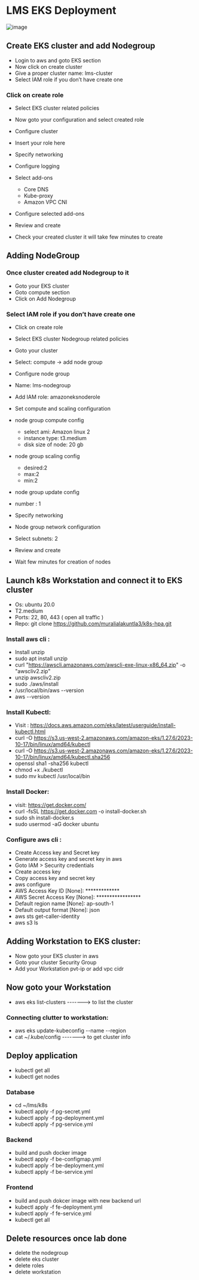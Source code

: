 # LMS EKS Deployment
![image](https://platform9.com/wp-content/uploads/2019/05/kubernetes-constructs-concepts-architecture.jpg)
## Create EKS cluster and add Nodegroup

- Login to aws and goto EKS section
- Now click on create cluster
- Give a proper cluster name: lms-cluster
- Select IAM role if you don’t have create one

### Click on create role 
- Select EKS cluster related policies
- Now goto your configuration and select created role
- Configure cluster
- Insert your role here

- Specify networking

- Configure logging

- Select add-ons
  - Core DNS
  - Kube-proxy
  - Amazon VPC CNI

- Configure selected add-ons
- Review and create
- Check your created cluster it will take few minutes to create

## Adding NodeGroup

### Once cluster created add Nodegroup to it
- Goto your EKS cluster
- Goto compute section
- Click on Add Nodegroup

### Select IAM role if you don’t have create one
- Click on create role 
- Select EKS cluster Nodegroup related policies

- Goto your cluster
- Select: compute -> add node group
- Configure node group
- Name: lms-nodegroup
- Add IAM role: amazoneksnoderole


- Set compute and scaling configuration
- node group  compute config
  - select ami: Amazon linux 2
  - instance type: t3.medium
  - disk size of node: 20 gb
- node group scaling config
  - desired:2
  - max:2
  - min:2
- node group update config
 - number : 1
- Specify networking
- Node group network configuration
- Select subnets: 2

- Review and create
- Wait few minutes for creation of nodes


## Launch k8s Workstation and connect it to EKS cluster
 - Os: ubuntu 20.0
 - T2.medium
 - Ports: 22, 80, 443 ( open all traffic )
- Repo: git clone https://github.com/muralialakuntla3/k8s-hpa.git
### Install aws cli :
- Install unzip
- sudo apt install unzip
- curl "https://awscli.amazonaws.com/awscli-exe-linux-x86_64.zip" -o "awscliv2.zip"
- unzip awscliv2.zip
- sudo ./aws/install
- /usr/local/bin/aws --version
- aws --version
### Install Kubectl:
- Visit : https://docs.aws.amazon.com/eks/latest/userguide/install-kubectl.html
- curl -O https://s3.us-west-2.amazonaws.com/amazon-eks/1.27.6/2023-10-17/bin/linux/amd64/kubectl
- curl -O https://s3.us-west-2.amazonaws.com/amazon-eks/1.27.6/2023-10-17/bin/linux/amd64/kubectl.sha256
- openssl sha1 -sha256 kubectl
- chmod +x ./kubectl
- sudo mv kubectl /usr/local/bin
### Install Docker:
- visit: https://get.docker.com/
- curl -fsSL https://get.docker.com -o install-docker.sh
- sudo sh install-docker.s
 - sudo usermod -aG docker ubuntu
### Configure aws cli :
- Create Access key and Secret key
- Generate access key and secret key in aws
- Goto IAM > Security credentials
- Create access key
- Copy access key and secret key
- aws configure
- AWS Access Key ID [None]: *************
- AWS Secret Access Key [None]: *****************
- Default region name [None]: ap-south-1
- Default output format [None]: json
- aws sts get-caller-identity
- aws s3 ls

## Adding Workstation to EKS cluster:
- Now goto your EKS cluster in aws
- Goto your cluster Security Group
- Add your Workstation pvt-ip or add vpc cidr

## Now goto your Workstation
- aws eks list-clusters   -------> to list the cluster
### Connecting clutter to workstation:
- aws eks update-kubeconfig --name <cluster name> --region <region name>
- cat ~/.kube/config    -------> to get cluster info

## Deploy application
- kubectl get all
- kubectl get nodes

### Database
- cd ~/lms/k8s
- kubectl apply -f pg-secret.yml
- kubectl apply -f pg-deployment.yml
- kubectl apply -f pg-service.yml

### Backend
- build and push docker image
- kubectl apply -f be-configmap.yml
- kubectl apply -f be-deployment.yml
- kubectl apply -f be-service.yml

### Frontend
- build and push dokcer image with new backend url
- kubectl apply -f fe-deployment.yml
- kubectl apply -f fe-service.yml
- kubectl get all

## Delete resources once lab done
- delete the nodegroup
- delete eks cluster
- delete roles
- delete workstation

